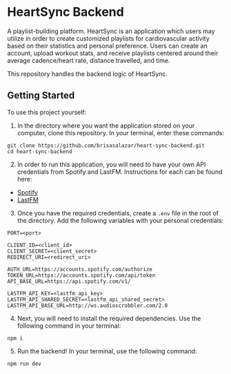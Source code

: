 # HeartSync Backend 
A playlist-building platform. HeartSync is an application which users may utilize in order to create customized playlists for cardiovascular activity based on their statistics and personal preference. Users can create an account, upload workout stats, and receive playlists centered around their average cadence/heart rate, distance travelled, and time.
 
This repository handles the backend logic of HeartSync.

## Getting Started

To use this project yourself:

1. In the directory where you want the application stored on your computer, clone this repository. In your terminal, enter these commands:

```
git clone https://github.com/brisasalazar/heart-sync-backend.git
cd heart-sync-backend
```

2. In order to run this application, you will need to have your own API credentials from Spotify and LastFM. Instructions for each can be found here:

* <a href="https://developer.spotify.com/documentation/web-api/tutorials/getting-started" target="_blank">Spotify</a>
* <a href="https://www.last.fm/api#getting-started" target="_blank">LastFM</a>

3. Once you have the required credentials, create a `.env` file in the root of the directory. Add the following variables with your personal credentials:

```
PORT=<port>

CLIENT_ID=<client_id>
CLIENT_SECRET=<client_secret>
REDIRECT_URI=<redirect_uri>

AUTH_URL=https://accounts.spotify.com/authorize
TOKEN_URL=https://accounts.spotify.com/api/token
API_BASE_URL=https://api.spotify.com/v1/

LASTFM_API_KEY=<lastfm_api_key>
LASTFM_API_SHARED_SECRET=<lastfm_api_shared_secret>
LASTFM_API_BASE_URL=http://ws.audioscrobbler.com/2.0
```

4. Next, you will need to install the required dependencies. Use the following command in your terminal:

```
npm i
```

5. Run the backend! In your terminal, use the following command:

```
npm run dev
```
